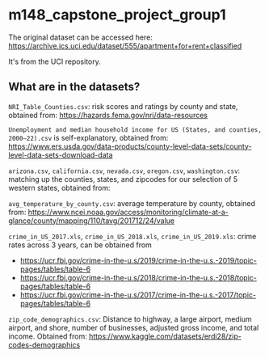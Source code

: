 # m148_capstone_project_group1

The original dataset can be accessed here: https://archive.ics.uci.edu/dataset/555/apartment+for+rent+classified

It's from the UCI repository.

## What are in the datasets?
`NRI_Table_Counties.csv`: risk scores and ratings by county and state, obtained from: https://hazards.fema.gov/nri/data-resources

`Unemployment and median household income for US (States, and counties, 2000–22).csv` is self-explanatory, obtained from: https://www.ers.usda.gov/data-products/county-level-data-sets/county-level-data-sets-download-data

`arizona.csv`, `california.csv`, `nevada.csv`, `oregon.csv`, `washington.csv`: matching up the counties, states, and zipcodes for our selection of 5 western states, obtained from: 

`avg_temperature_by_county.csv`: average temperature by county, obtained from: https://www.ncei.noaa.gov/access/monitoring/climate-at-a-glance/county/mapping/110/tavg/201712/24/value

`crime_in_US_2017.xls`, `crime_in_US_2018.xls`, `crime_in_US_2019.xls`: crime rates across 3 years, can be obtained from
- https://ucr.fbi.gov/crime-in-the-u.s/2019/crime-in-the-u.s.-2019/topic-pages/tables/table-6
- https://ucr.fbi.gov/crime-in-the-u.s/2018/crime-in-the-u.s.-2018/topic-pages/tables/table-6
- https://ucr.fbi.gov/crime-in-the-u.s/2017/crime-in-the-u.s.-2017/topic-pages/tables/table-6

`zip_code_demographics.csv`: Distance to highway, a large airport, medium airport,	and shore,	number of businesses, adjusted gross income,	and total income. Obtained from: https://www.kaggle.com/datasets/erdi28/zip-codes-demographics
